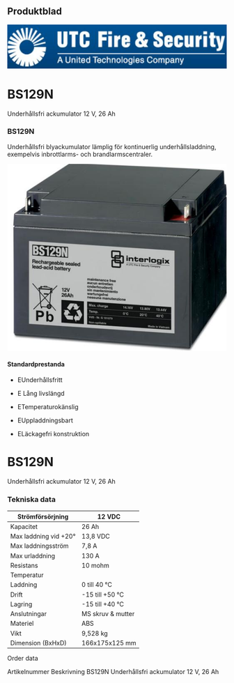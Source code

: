 ## Produktblad

![](_page_0_Picture_1.jpeg)

# BS129N

Underhållsfri ackumulator 12 V, 26 Ah

### BS129N

Underhållsfri blyackumulator lämplig för kontinuerlig underhållsladdning, exempelvis inbrottlarms- och brandlarmscentraler.

![](_page_0_Picture_6.jpeg)

#### Standardprestanda

- EUnderhållsfritt
- E Lång livslängd

- ETemperaturokänslig
- EUppladdningsbart
- ELäckagefri konstruktion

# BS129N

Underhållsfri ackumulator 12 V, 26 Ah

### Tekniska data

| Strömförsörjning      | 12 VDC            |
|-----------------------|-------------------|
| Kapacitet             | 26 Ah             |
| Max laddning vid +20° | 13,8 VDC          |
| Max laddningsström    | 7,8 A             |
| Max urladdning        | 130 A             |
| Resistans             | 10 mohm           |
| Temperatur            |                   |
| Laddning              | 0 till 40 °C      |
| Drift                 | -15 till +50 °C   |
| Lagring               | -15 till +40 °C   |
| Anslutningar          | MS skruv & mutter |
| Materiel              | ABS               |
| Vikt                  | 9,528 kg          |
| Dimension (BxHxD)     | 166x175x125 mm    |

Order data

Artikelnummer Beskrivning BS129N Underhållsfri ackumulator 12 V, 26 Ah
